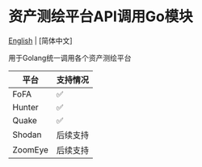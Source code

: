 # 资产测绘平台API调用Go模块

[English](/README.md) | [简体中文]

用于Golang统一调用各个资产测绘平台

| 平台    | 支持情况 |
| ------- | -------- |
| FoFA    | ✅        |
| Hunter  | ✅        |
| Quake   | ✅        |
| Shodan  | 后续支持 |
| ZoomEye | 后续支持 |


